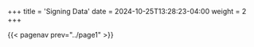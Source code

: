 +++
title = 'Signing Data'
date = 2024-10-25T13:28:23-04:00
weight = 2
+++


{{< pagenav prev="../page1" >}}